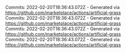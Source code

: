 Commits: 2022-02-20T18:36:43.072Z - Generated via https://github.com/marketplace/actions/artificial-grass
<br>
Commits: 2022-02-20T18:36:43.072Z - Generated via https://github.com/marketplace/actions/artificial-grass
<br>
Commits: 2022-02-20T18:36:43.072Z - Generated via https://github.com/marketplace/actions/artificial-grass
<br>
Commits: 2022-02-20T18:36:43.072Z - Generated via https://github.com/marketplace/actions/artificial-grass
<br>
